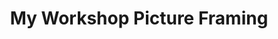 ---
title: "My Workshop Picture Framing"
url: /houston/my-workshop-picture-framing/
shop: Rahmen
---